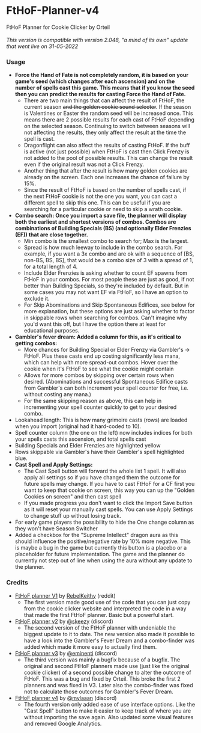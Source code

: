 # FtHoF-Planner-v4

FtHoF Planner for Cookie Clicker by Orteil
</br></br>
<i>This version is compatible with version 2.048, "a mind of its own"  update that went live on 31-05-2022</i>

<h3>Usage</h3>
<div>
    <ul>
        <li>
            <b>Force the Hand of Fate is not completely random, it is based on your game's seed (which changes
                after each ascension) and on the number of spells cast this game. This means that if you know
                the seed then you can predict the results for casting Force the Hand of Fate.</b>
            <ul>
                <li>There are two main things that can affect the result of FtHoF, the current season <s>and the
                    golden cookie sound selector</s>. If the season is Valentines or Easter the random seed will be
                    increased once. This means there are 2 possible results for each cast of FtHoF depending on
                    the selected season. Continuing to switch between seasons will not affecting the results,
                    they only affect the result at the time the spell is cast.
                </li>
                <li>Dragonflight can also affect the results of casting FtHoF. If the buff is active (not just
                    possible) when FtHoF is cast then Click Frenzy is not added to the pool of possible results.
                    This can change the result even if the original result was not a Click Frenzy.
                </li>
                <li>Another thing that after the result is how many golden cookies are already on the screen.
                    Each one increases the chance of failure by 15%.
                </li>
                <li>Since the result of FtHoF is based on the number of spells cast, if the next FtHoF cookie is
                    not the one you want, you can cast a different spell to skip this one. This can be useful if
                    you are searching for a particular cookie or need to skip a wrath cookie.
                </li>
            </ul>
        </li>
        <li>
            <b>Combo search: Once you import a save file, the planner will display both the earliest and
                shortest versions of combos. Combos are combinations of Building Specials (BS) (and optionally
                Elder Frenzies (EF)) that are close together.</b>
            <ul>
                <li>Min combo is the smallest combo to search for; Max is the largest.</li>
                <li>Spread is how much leeway to include in the combo search. For example, if you want a 3x
                    combo and are ok with a sequence of [BS, non-BS, BS, BS], that would be a combo size of 3
                    with a spread of 1, for a total length of 4.
                </li>
                <li>Include Elder Frenzies is asking whether to count EF spawns from FtHoF in your combos. For
                    most people these are just as good, if not better than Building Specials, so they're
                    included by default. But in some cases you may not want EF via FtHoF, so I have an option to
                    exclude it.
                </li>
                <li>For Skip Abominations and Skip Spontaneous Edifices, see below for more explanation, but
                    these options are just asking whether to factor in skippable rows when searching for combos.
                    Can't imagine why you'd want this off, but I have the option there at least for educational
                    purposes.
                </li>
            </ul>
        </li>
        <li>
            <b>Gambler's fever dream: Added a column for this, as it's critical to getting combos:</b>
            <ul>
                <li>More chances for Building Special or Elder Frenzy via Gambler's -> FtHoF. Plus these casts
                    end up costing significantly less mana, which can help with more spread-out combos. Hover
                    over the cookie when it's FtHoF to see what the cookie might contain
                </li>
                <li>Allows for more combos by skipping over certain rows when desired. (Abominations and
                    successful Spontaneous Edifice casts from Gambler's can both increment your spell counter
                    for free, i.e. without costing any mana.)
                </li>
                <li>For the same skipping reason as above, this can help in incrementing your spell counter
                    quickly to get to your desired combo.
                </li>
            </ul>
        </li>
        <li>Lookahead length: This is how many grimoire casts (rows) are loaded when you import (original had it
            hard-coded to 10).
        </li>
        <li>Spell counter column (the one on the left) now includes indices for both your spells casts this
            ascension, and total spells cast
        </li>
        <li>Building Specials and Elder Frenzies are highlighted yellow</li>
        <li>Rows skippable via Gambler's have their Gambler's spell highlighted blue.</li>
        <li>
            <b>Cast Spell and Apply Settings:</b>
            <ul>
                <li>The Cast Spell button will forward the whole list 1 spell. It will also apply all settings
                    so if you have changed them the outcome for future spells may change. If you have to cast
                    FtHoF for a CF first you want to keep that cookie on screen, this way you can up the "Golden
                    Cookies on screen" and then cast spell
                </li>
                <li>If you made progress you don't want to click the Import Save button as it will reset your
                    manually cast spells. You can use Apply Settings to change stuff up without losing track.
                </li>
            </ul>
        </li>
        <li>For early game players the possibility to hide the One change column as they won't have Season
            Switcher
        </li>
        <li>Added a checkbox for the "Supreme Intellect" dragon aura as this should influence the
            positive/negative rate by 10% more negative. This is maybe a bug in the game but currently this
            button is a placebo or a placeholder for future implementation. The game and the planner do
            currently not step out of line when using the aura without any update to the planner.
        </li>
    </ul>
</div>


<h3>Credits</h3>
<div>
    <ul>
        <li><a href="http://fthof-planner.s3-website.us-east-2.amazonaws.com/">FtHoF planner V1</a> by
            <a href="https://www.reddit.com/user/RebelKeithy">RebelKeithy</a> (reddit)
            <ul>
                <li>The first version made good use of the code that you can just copy from the cookie clicker
                    website and interpreted the code in a way that made the first FtHoF planner. Basic but a
                    powerful start.
                </li>
            </ul>
        </li>
        <li><a href="https://messieurs.github.io/fthofplannerv2/">FtHoF planner v2</a> by
            <a href="https://discord.gg/cookie">@skeezy</a> (discord)
            <ul>
                <li>The second version of the FtHoF planner with undeniable the biggest update to it to date.
                    The new version also made it possible to have a look into the Gambler's Fever Dream and a
                    combo-finder was added which made it more easy to actually find them.
                </li>
            </ul>
        </li>
        <li><a href="https://eminenti.github.io/FtHoF-Planner-v3/">FtHoF planner v3</a> by
            <a href="https://discord.com/invite/r6hssr5">@eminenti</a> (discord)
            <ul>
                <li>The third version was mainly a bugfix because of a bugfix. The original and second FtHoF
                    planners made use (just like the original cookie clicker) of a second possible change to
                    alter the outcome of FtHoF. This was a bug and fixed by Orteil. This broke the first 2
                    planners and was fixed in V3. Later also the combo-finder was fixed not to calculate those
                    outcomes for Gambler's Fever Dream.
                </li>
            </ul>
        </li>
        <li><a href="https://mylaaan.github.io/FtHoF-Planner-v4/">FtHoF planner v4</a> by
            <a href="https://discord.gg/cookie">@mylaaan</a> (discord)
            <ul>
                <li>The fourth version only added ease of use interface options. Like the "Cast Spell" button to
                    make it easier to keep track of where you are without importing the save again. Also updated 
                    some visual features and removed Google Analytics.
                </li>
            </ul>
        </li>
    </ul>
</div>